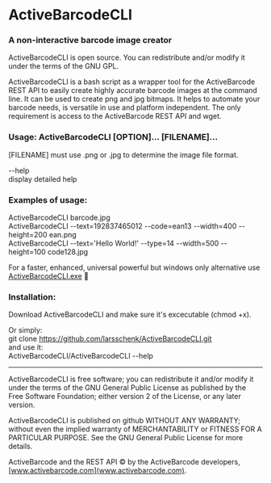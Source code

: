 # ActiveBarcodeCLI

###  A non-interactive barcode image creator

ActiveBarcodeCLI is open source. You can redistribute and/or modify it under the terms of the GNU GPL.

ActiveBarcodeCLI is a bash script as a wrapper tool for the  ActiveBarcode REST API to easily create highly accurate barcode images at the command line. It can be used to create png and jpg bitmaps. It helps to automate your barcode needs, is versatile in use and platform independent. The only requirement is access to the ActiveBarcode REST API and wget.

### Usage: ActiveBarcodeCLI [OPTION]... [FILENAME]...

[FILENAME] must use .png or .jpg to determine the image file format.

  --help  
  display detailed help  

### Examples of usage:

ActiveBarcodeCLI barcode.jpg  
ActiveBarcodeCLI --text=192837465012 --code=ean13 --width=400 --height=200 ean.png  
ActiveBarcodeCLI --text='Hello World!' --type=14 --width=500 --height=100 code128.jpg  


For a faster, enhanced, universal powerful but windows only alternative use  
[ActiveBarcodeCLI.exe](https://www.activebarcode.com/commandline/) &#128640;

### Installation:

Download ActiveBarcodeCLI and make sure it's excecutable (chmod +x).  

Or simply:  
git clone https://github.com/larsschenk/ActiveBarcodeCLI.git  
and use it:   
ActiveBarcodeCLI/ActiveBarcodeCLI --help  

----
ActiveBarcodeCLI is free software; you can redistribute it and/or
modify it under the terms of the GNU General Public License
as published by the Free Software Foundation; either version 2
of the License, or any later version.

ActiveBarcodeCLI is published on github WITHOUT ANY WARRANTY; without even the implied warranty of MERCHANTABILITY or FITNESS FOR A PARTICULAR PURPOSE.
See the GNU General Public License for more details.

ActiveBarcode and the REST API &copy; by the ActiveBarcode developers, [www.activebarcode.com](www.activebarcode.com).